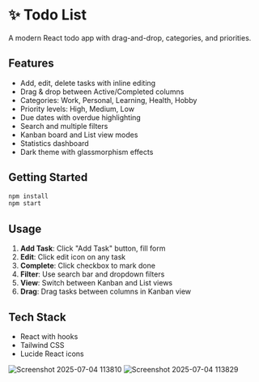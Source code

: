 
# ✨ Todo List

A modern React todo app with drag-and-drop, categories, and priorities.

## Features

- Add, edit, delete tasks with inline editing
- Drag & drop between Active/Completed columns
- Categories: Work, Personal, Learning, Health, Hobby
- Priority levels: High, Medium, Low
- Due dates with overdue highlighting
- Search and multiple filters
- Kanban board and List view modes
- Statistics dashboard
- Dark theme with glassmorphism effects

## Getting Started

```bash
npm install
npm start
```

## Usage

1. **Add Task**: Click "Add Task" button, fill form
2. **Edit**: Click edit icon on any task
3. **Complete**: Click checkbox to mark done
4. **Filter**: Use search bar and dropdown filters
5. **View**: Switch between Kanban and List views
6. **Drag**: Drag tasks between columns in Kanban view

## Tech Stack

- React with hooks
- Tailwind CSS
- Lucide React icons

![Screenshot 2025-07-04 113810](https://github.com/user-attachments/assets/294a1005-2203-46ba-b321-a7b7bd4172a2)
![Screenshot 2025-07-04 113829](https://github.com/user-attachments/assets/eee4cc3a-8888-4d93-88bc-233bd49fb406)
